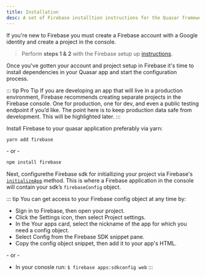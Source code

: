 ```yaml
---
title: Installation
desc: A set of Firebase installtion instructions for the Quasar framework.
---
```


If you're new to Firebase you must create a Firebase account with a Google identity and create a project in the console.

> Perform **steps 1 & 2** with the Firebase setup up [instructions](https://firebase.google.com/docs/web/setup).

Once you've gotten your account and project setup in Firebase it's time to install dependencies in your Quasar app and start the configuration process.

::: tip Pro Tip
If you are developing an app that will live in a production environment, Firebase recommends creating separate projects in the Firebase console.
One for production, one for dev, and even a public testing endpoint if you’d like. The point here is to keep production data safe from development. This will be highlighted later.
:::

Install Firebase to your quasar application preferably via yarn:

```bash
yarn add firebase
```

\- or -

```bash
npm install firebase
```

Next, configurethe Firebase sdk for initiallizing your project via Firebase's [`initializeApp`](https://firebase.google.com/docs/reference/js/firebase.html#initialize-app) method. This is where a Firebase application in the console will contain your sdk’s `firebaseConfig` object.

::: tip You can get access to your Firebase config object at any time by:

- Sign in to Firebase, then open your project.
- Click the <q-icon name="settings" /> Settings icon, then select Project settings.
- In the Your apps card, select the nickname of the app for which you need a config object.
- Select Config from the Firebase SDK snippet pane.
- Copy the config object snippet, then add it to your app's HTML.

\- or -


- In your conosle run: `$ firebase apps:sdkconfig web`
:::
